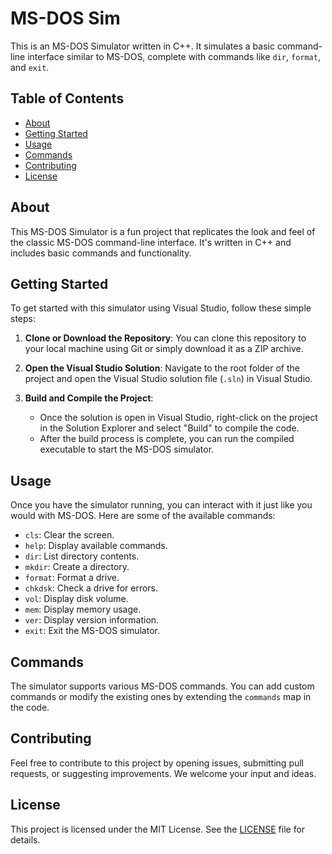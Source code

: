 # MS-DOS Sim

This is an MS-DOS Simulator written in C++. It simulates a basic command-line interface similar to MS-DOS, complete with commands like `dir`, `format`, and `exit`.

## Table of Contents

- [About](#about)
- [Getting Started](#getting-started)
- [Usage](#usage)
- [Commands](#commands)
- [Contributing](#contributing)
- [License](#license)

## About

This MS-DOS Simulator is a fun project that replicates the look and feel of the classic MS-DOS command-line interface. It's written in C++ and includes basic commands and functionality.

## Getting Started

To get started with this simulator using Visual Studio, follow these simple steps:

1. **Clone or Download the Repository**: You can clone this repository to your local machine using Git or simply download it as a ZIP archive.

2. **Open the Visual Studio Solution**: Navigate to the root folder of the project and open the Visual Studio solution file (`.sln`) in Visual Studio.

3. **Build and Compile the Project**:
   - Once the solution is open in Visual Studio, right-click on the project in the Solution Explorer and select "Build" to compile the code.
   - After the build process is complete, you can run the compiled executable to start the MS-DOS simulator.

## Usage

Once you have the simulator running, you can interact with it just like you would with MS-DOS. Here are some of the available commands:

- `cls`: Clear the screen.
- `help`: Display available commands.
- `dir`: List directory contents.
- `mkdir`: Create a directory.
- `format`: Format a drive.
- `chkdsk`: Check a drive for errors.
- `vol`: Display disk volume.
- `mem`: Display memory usage.
- `ver`: Display version information.
- `exit`: Exit the MS-DOS simulator.

## Commands

The simulator supports various MS-DOS commands. You can add custom commands or modify the existing ones by extending the `commands` map in the code.

## Contributing

Feel free to contribute to this project by opening issues, submitting pull requests, or suggesting improvements. We welcome your input and ideas.

## License

This project is licensed under the MIT License. See the [LICENSE](LICENSE) file for details.
